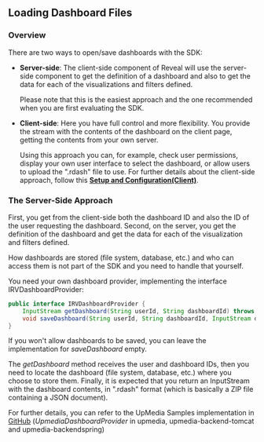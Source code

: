## Loading Dashboard Files

### Overview

There are two ways to open/save dashboards with the SDK:

  - **Server-side**: The client-side component of Reveal will use the server-side component to get the definition of a dashboard and also to get the data for each of the visualizations and filters defined.

    Please note that this is the easiest approach and the one recommended when you are first evaluating the SDK.

  - **Client-side**: Here you have full control and more flexibility. You provide the stream with the contents of the dashboard on the client page, getting the contents from your own server.

    Using this approach you can, for example, check user permissions, display your own user interface to select the dashboard, or allow users to upload the ".rdash" file to use. For further details about the client-side approach, follow this [**Setup and Configuration(Client)**](~/en/developer/developer/web-sdk/setup-configuration.html#setup-and-configuration-client).

### The Server-Side Approach

First, you get from the client-side both the dashboard ID and also the ID of the user requesting the dashboard. Second, on the server, you get the definition of the dashboard and get the data for each of the visualization and filters defined.

How dashboards are stored (file system, database, etc.) and who can access them is not part of the SDK and you need to handle that yourself.


You need your own dashboard provider, implementing the interface IRVDashboardProvider:

```java
public interface IRVDashboardProvider {
    InputStream getDashboard(String userId, String dashboardId) throws IOException;
    void saveDashboard(String userId, String dashboardId, InputStream dashboardStream) throws IOException;
}
```

If you won't allow dashboards to be saved, you can leave the implementation for *saveDashboard* empty.

The *getDashboard* method receives the user and dashboard IDs, then you need to locate the dashboard (file system, database, etc.) where you choose to store them.
Finally, it is expected that you return an InputStream with the dashboard contents, in ".rdash" format (which is basically a ZIP file containing a JSON document).


For further details, you can refer to the UpMedia Samples implementation in [GitHub](https://github.com/RevealBi/sdk-samples-java) (*UpmediaDashboardProvider* in upmedia, upmedia-backend-tomcat and upmedia-backendspring)